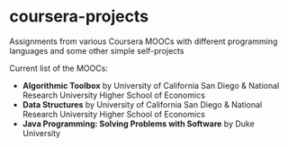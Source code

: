 # coursera-projects

Assignments from various Coursera MOOCs with different programming languages and some other simple self-projects

Current list of the MOOCs:

- **Algorithmic Toolbox** by University of California San Diego & National Research University Higher School of Economics
- **Data Structures** by University of California San Diego & National Research University Higher School of Economics
- **Java Programming: Solving Problems with Software** by Duke University


